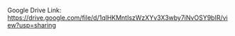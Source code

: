 Google Drive Link: https://drive.google.com/file/d/1qlHKMntIszWzXYv3X3wby7iNvOSY9bIR/view?usp=sharing
